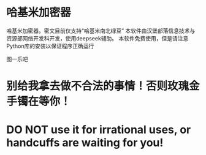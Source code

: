 # 哈基米加密器
哈基米加密器。密文目前仅支持“哈基米南北绿豆”
本软件由汉堡部落信息技术与资源部网络开发科开发，使用deepseek辅助。
本软件免费使用，但是请注意Python库的安装以保证程序正确运行

图一乐吧
# 别给我拿去做不合法的事情！否则玫瑰金手镯在等你！
# DO NOT use it for irrational uses, or handcuffs are waiting for you!
